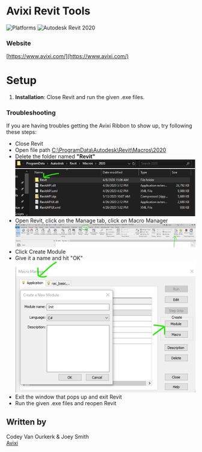 # Avixi Revit Tools

![Platforms](https://img.shields.io/badge/platform-Windows-lightgray.svg) ![Autodesk Revit 2020](https://img.shields.io/badge/Autodesk_Revit-2020-blue.svg)


### Website

[https://www.avixi.com/](https://www.avixi.com/)

# Setup

1. **Installation**: Close Revit and run the given .exe files.

### Troubleshooting

If you are having troubles getting the Avixi Ribbon to show up, try following these steps:
- Close Revit
- Open file path [C:\ProgramData\Autodesk\Revit\Macros\2020](C:\ProgramData\Autodesk\Revit\Macros\2020)
- Delete the folder named **"Revit"**![Delete the folder named **"Revit"**](img/RevitFolderDelete.png)
- Open Revit, click on the Manage tab, click on Macro Manager ![Manage tab](img/ManageMacro.png)
- Click Create Module
- Give it a name and hit "OK" <br/>![Confirm Module](img/ConfirmModule.png)
- Exit the window that pops up and exit Revit
- Run the given .exe files and reopen Revit

## Written by

Codey Van Ourkerk & Joey Smith <br />
<a href="http://avixi.com/">Avixi</a> <br />
